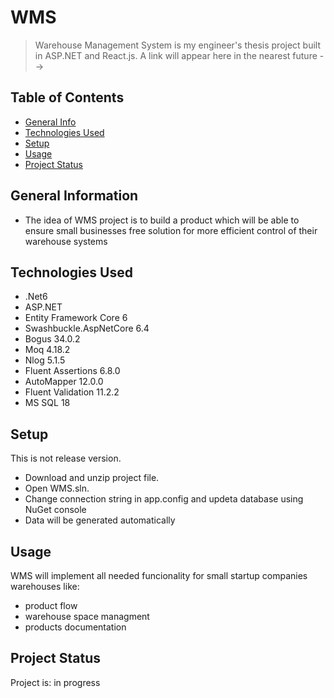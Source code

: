# WMS 
> Warehouse Management System is my engineer's thesis project built in ASP.NET and React.js.
> A link will appear here in the nearest future -->

## Table of Contents
* [General Info](#general-information)
* [Technologies Used](#technologies-used)
* [Setup](#setup)
* [Usage](#usage)
* [Project Status](#project-status)


## General Information
- The idea of WMS project is to build a product which will be able to ensure small
businesses free solution for more efficient control of their warehouse systems


## Technologies Used
- .Net6
- ASP.NET
- Entity Framework Core 6
- Swashbuckle.AspNetCore 6.4
- Bogus 34.0.2
- Moq 4.18.2
- Nlog 5.1.5
- Fluent Assertions 6.8.0
- AutoMapper 12.0.0
- Fluent Validation 11.2.2
- MS SQL 18


## Setup
This is not release version.
- Download and unzip project file. 
- Open WMS.sln. 
- Change connection string in app.config and updeta database using NuGet console
- Data will be generated automatically

## Usage
WMS will implement all needed funcionality for small startup companies warehouses like:
- product flow 
- warehouse space managment 
- products documentation

## Project Status
Project is: in progress
